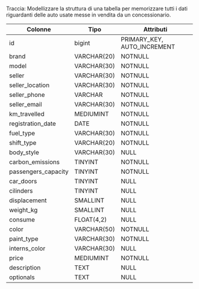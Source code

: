 Traccia:
Modellizzare la struttura di una tabella per memorizzare tutti i dati riguardanti delle auto usate messe in vendita da un concessionario.

Colonne|Tipo|Attributi
--|--|--
id|bigint|PRIMARY_KEY, AUTO_INCREMENT
brand| VARCHAR(20)| NOTNULL
model| VARCHAR(30)| NOTNULL
seller| VARCHAR(30)| NOTNULL
seller_location| VARCHAR(30)|NOTNULL
seller_phone| VARCHAR| NOTNULL
seller_email| VARCHAR(30)| NOTNULL
km_travelled| MEDIUMINT | NOTNULL
registration_date| DATE| NOTNULL
fuel_type| VARCHAR(30)| NOTNULL
shift_type| VARCHAR(20) | NOTNULL
body_style| VARCHAR(30) | NULL
carbon_emissions| TINYINT| NOTNULL
passengers_capacity|TINYINT| NOTNULL
car_doors| TINYINT| NULL
cilinders| TINYINT| NULL
displacement| SMALLINT|NULL
weight_kg| SMALLINT| NULL
consume|FLOAT(4,2)|NULL
color|VARCHAR(50)|NOTNULL
paint_type|VARCHAR(30)|NOTNULL
interns_color|VARCHAR(30)|NULL
price|MEDIUMINT|NOTNULL
description|TEXT|NULL
optionals|TEXT|NULL


